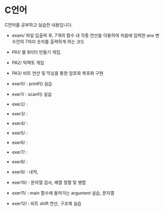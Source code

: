 # C언어

C언어를 공부하고 실습한 내용입니다.

* exam/ 파일 입출력 후, 7개의 함수 내 각종 연산을 이용하여 처음에 입력한 ans 변수안의 7자리 숫자를 출력하게 하는 코드
* PA1/ 물 8리터 만들기 게임. 
* PA2/ 틱택토 게임
* PA3/ 비트 연산 및 믹싱을 통한 암호화 복호화 구현 

* exer0/ : printf() 실습
* exer1/ : scanf() 실습
* exer2/ :
* exer3/ :
* exer4/ :
* exer5/ :
* exer6/ :
* exer7/ :
* exer8/ :
* exer9/ : 내적, 
* exer10/ : 문자열 검사, 배열 정렬 및 병합
* exer11/ : main 함수에 들어가는 argument 실습, 문자열 
* exer12/ : 비트 shift 연산, 구조체 실습 
 

